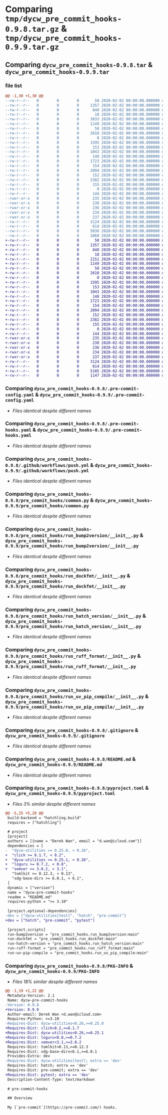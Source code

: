 # Comparing `tmp/dycw_pre_commit_hooks-0.9.8.tar.gz` & `tmp/dycw_pre_commit_hooks-0.9.9.tar.gz`

## Comparing `dycw_pre_commit_hooks-0.9.8.tar` & `dycw_pre_commit_hooks-0.9.9.tar`

### file list

```diff
@@ -1,30 +1,30 @@
--rw-r--r--   0        0        0       50 2020-02-02 00:00:00.000000 dycw_pre_commit_hooks-0.9.8/.envrc
--rw-r--r--   0        0        0     1357 2020-02-02 00:00:00.000000 dycw_pre_commit_hooks-0.9.8/.pre-commit-config.yaml
--rw-r--r--   0        0        0      840 2020-02-02 00:00:00.000000 dycw_pre_commit_hooks-0.9.8/.pre-commit-hooks.yaml
--rw-r--r--   0        0        0       18 2020-02-02 00:00:00.000000 dycw_pre_commit_hooks-0.9.8/.rgignore
--rw-r--r--   0        0        0     3033 2020-02-02 00:00:00.000000 dycw_pre_commit_hooks-0.9.8/requirements.txt
--rw-r--r--   0        0        0     1149 2020-02-02 00:00:00.000000 dycw_pre_commit_hooks-0.9.8/.github/workflows/push.yml
--rw-r--r--   0        0        0       58 2020-02-02 00:00:00.000000 dycw_pre_commit_hooks-0.9.8/pre_commit_hooks/__init__.py
--rw-r--r--   0        0        0     2610 2020-02-02 00:00:00.000000 dycw_pre_commit_hooks-0.9.8/pre_commit_hooks/common.py
--rw-r--r--   0        0        0        0 2020-02-02 00:00:00.000000 dycw_pre_commit_hooks-0.9.8/pre_commit_hooks/py.typed
--rw-r--r--   0        0        0     1595 2020-02-02 00:00:00.000000 dycw_pre_commit_hooks-0.9.8/pre_commit_hooks/run_bump2version/__init__.py
--rw-r--r--   0        0        0      153 2020-02-02 00:00:00.000000 dycw_pre_commit_hooks-0.9.8/pre_commit_hooks/run_bump2version/__main__.py
--rw-r--r--   0        0        0     1043 2020-02-02 00:00:00.000000 dycw_pre_commit_hooks-0.9.8/pre_commit_hooks/run_dockfmt/__init__.py
--rw-r--r--   0        0        0      148 2020-02-02 00:00:00.000000 dycw_pre_commit_hooks-0.9.8/pre_commit_hooks/run_dockfmt/__main__.py
--rw-r--r--   0        0        0     1723 2020-02-02 00:00:00.000000 dycw_pre_commit_hooks-0.9.8/pre_commit_hooks/run_hatch_version/__init__.py
--rw-r--r--   0        0        0      154 2020-02-02 00:00:00.000000 dycw_pre_commit_hooks-0.9.8/pre_commit_hooks/run_hatch_version/__main__.py
--rw-r--r--   0        0        0     2094 2020-02-02 00:00:00.000000 dycw_pre_commit_hooks-0.9.8/pre_commit_hooks/run_ruff_format/__init__.py
--rw-r--r--   0        0        0      152 2020-02-02 00:00:00.000000 dycw_pre_commit_hooks-0.9.8/pre_commit_hooks/run_ruff_format/__main__.py
--rw-r--r--   0        0        0     2382 2020-02-02 00:00:00.000000 dycw_pre_commit_hooks-0.9.8/pre_commit_hooks/run_uv_pip_compile/__init__.py
--rw-r--r--   0        0        0      155 2020-02-02 00:00:00.000000 dycw_pre_commit_hooks-0.9.8/pre_commit_hooks/run_uv_pip_compile/__main__.py
--rw-r--r--   0        0        0        0 2020-02-02 00:00:00.000000 dycw_pre_commit_hooks-0.9.8/tests/__init__.py
--rw-r--r--   0        0        0      144 2020-02-02 00:00:00.000000 dycw_pre_commit_hooks-0.9.8/tests/test_main.py
--rwxr-xr-x   0        0        0      235 2020-02-02 00:00:00.000000 dycw_pre_commit_hooks-0.9.8/try-repo/run-bump2version.sh
--rwxr-xr-x   0        0        0      230 2020-02-02 00:00:00.000000 dycw_pre_commit_hooks-0.9.8/try-repo/run-dockfmt.sh
--rwxr-xr-x   0        0        0      236 2020-02-02 00:00:00.000000 dycw_pre_commit_hooks-0.9.8/try-repo/run-hatch-version.sh
--rwxr-xr-x   0        0        0      234 2020-02-02 00:00:00.000000 dycw_pre_commit_hooks-0.9.8/try-repo/run-ruff-format.sh
--rwxr-xr-x   0        0        0      237 2020-02-02 00:00:00.000000 dycw_pre_commit_hooks-0.9.8/try-repo/run-uv-pip-compile.sh
--rw-r--r--   0        0        0     3124 2020-02-02 00:00:00.000000 dycw_pre_commit_hooks-0.9.8/.gitignore
--rw-r--r--   0        0        0      614 2020-02-02 00:00:00.000000 dycw_pre_commit_hooks-0.9.8/README.md
--rw-r--r--   0        0        0     5036 2020-02-02 00:00:00.000000 dycw_pre_commit_hooks-0.9.8/pyproject.toml
--rw-r--r--   0        0        0     1060 2020-02-02 00:00:00.000000 dycw_pre_commit_hooks-0.9.8/PKG-INFO
+-rw-r--r--   0        0        0       50 2020-02-02 00:00:00.000000 dycw_pre_commit_hooks-0.9.9/.envrc
+-rw-r--r--   0        0        0     1357 2020-02-02 00:00:00.000000 dycw_pre_commit_hooks-0.9.9/.pre-commit-config.yaml
+-rw-r--r--   0        0        0      840 2020-02-02 00:00:00.000000 dycw_pre_commit_hooks-0.9.9/.pre-commit-hooks.yaml
+-rw-r--r--   0        0        0       18 2020-02-02 00:00:00.000000 dycw_pre_commit_hooks-0.9.9/.rgignore
+-rw-r--r--   0        0        0     2151 2020-02-02 00:00:00.000000 dycw_pre_commit_hooks-0.9.9/requirements.txt
+-rw-r--r--   0        0        0     1149 2020-02-02 00:00:00.000000 dycw_pre_commit_hooks-0.9.9/.github/workflows/push.yml
+-rw-r--r--   0        0        0       58 2020-02-02 00:00:00.000000 dycw_pre_commit_hooks-0.9.9/pre_commit_hooks/__init__.py
+-rw-r--r--   0        0        0     2610 2020-02-02 00:00:00.000000 dycw_pre_commit_hooks-0.9.9/pre_commit_hooks/common.py
+-rw-r--r--   0        0        0        0 2020-02-02 00:00:00.000000 dycw_pre_commit_hooks-0.9.9/pre_commit_hooks/py.typed
+-rw-r--r--   0        0        0     1595 2020-02-02 00:00:00.000000 dycw_pre_commit_hooks-0.9.9/pre_commit_hooks/run_bump2version/__init__.py
+-rw-r--r--   0        0        0      153 2020-02-02 00:00:00.000000 dycw_pre_commit_hooks-0.9.9/pre_commit_hooks/run_bump2version/__main__.py
+-rw-r--r--   0        0        0     1043 2020-02-02 00:00:00.000000 dycw_pre_commit_hooks-0.9.9/pre_commit_hooks/run_dockfmt/__init__.py
+-rw-r--r--   0        0        0      148 2020-02-02 00:00:00.000000 dycw_pre_commit_hooks-0.9.9/pre_commit_hooks/run_dockfmt/__main__.py
+-rw-r--r--   0        0        0     1723 2020-02-02 00:00:00.000000 dycw_pre_commit_hooks-0.9.9/pre_commit_hooks/run_hatch_version/__init__.py
+-rw-r--r--   0        0        0      154 2020-02-02 00:00:00.000000 dycw_pre_commit_hooks-0.9.9/pre_commit_hooks/run_hatch_version/__main__.py
+-rw-r--r--   0        0        0     2094 2020-02-02 00:00:00.000000 dycw_pre_commit_hooks-0.9.9/pre_commit_hooks/run_ruff_format/__init__.py
+-rw-r--r--   0        0        0      152 2020-02-02 00:00:00.000000 dycw_pre_commit_hooks-0.9.9/pre_commit_hooks/run_ruff_format/__main__.py
+-rw-r--r--   0        0        0     2382 2020-02-02 00:00:00.000000 dycw_pre_commit_hooks-0.9.9/pre_commit_hooks/run_uv_pip_compile/__init__.py
+-rw-r--r--   0        0        0      155 2020-02-02 00:00:00.000000 dycw_pre_commit_hooks-0.9.9/pre_commit_hooks/run_uv_pip_compile/__main__.py
+-rw-r--r--   0        0        0        0 2020-02-02 00:00:00.000000 dycw_pre_commit_hooks-0.9.9/tests/__init__.py
+-rw-r--r--   0        0        0      144 2020-02-02 00:00:00.000000 dycw_pre_commit_hooks-0.9.9/tests/test_main.py
+-rwxr-xr-x   0        0        0      235 2020-02-02 00:00:00.000000 dycw_pre_commit_hooks-0.9.9/try-repo/run-bump2version.sh
+-rwxr-xr-x   0        0        0      230 2020-02-02 00:00:00.000000 dycw_pre_commit_hooks-0.9.9/try-repo/run-dockfmt.sh
+-rwxr-xr-x   0        0        0      236 2020-02-02 00:00:00.000000 dycw_pre_commit_hooks-0.9.9/try-repo/run-hatch-version.sh
+-rwxr-xr-x   0        0        0      234 2020-02-02 00:00:00.000000 dycw_pre_commit_hooks-0.9.9/try-repo/run-ruff-format.sh
+-rwxr-xr-x   0        0        0      237 2020-02-02 00:00:00.000000 dycw_pre_commit_hooks-0.9.9/try-repo/run-uv-pip-compile.sh
+-rw-r--r--   0        0        0     3124 2020-02-02 00:00:00.000000 dycw_pre_commit_hooks-0.9.9/.gitignore
+-rw-r--r--   0        0        0      614 2020-02-02 00:00:00.000000 dycw_pre_commit_hooks-0.9.9/README.md
+-rw-r--r--   0        0        0     5105 2020-02-02 00:00:00.000000 dycw_pre_commit_hooks-0.9.9/pyproject.toml
+-rw-r--r--   0        0        0     1147 2020-02-02 00:00:00.000000 dycw_pre_commit_hooks-0.9.9/PKG-INFO
```

### Comparing `dycw_pre_commit_hooks-0.9.8/.pre-commit-config.yaml` & `dycw_pre_commit_hooks-0.9.9/.pre-commit-config.yaml`

 * *Files identical despite different names*

### Comparing `dycw_pre_commit_hooks-0.9.8/.pre-commit-hooks.yaml` & `dycw_pre_commit_hooks-0.9.9/.pre-commit-hooks.yaml`

 * *Files identical despite different names*

### Comparing `dycw_pre_commit_hooks-0.9.8/.github/workflows/push.yml` & `dycw_pre_commit_hooks-0.9.9/.github/workflows/push.yml`

 * *Files identical despite different names*

### Comparing `dycw_pre_commit_hooks-0.9.8/pre_commit_hooks/common.py` & `dycw_pre_commit_hooks-0.9.9/pre_commit_hooks/common.py`

 * *Files identical despite different names*

### Comparing `dycw_pre_commit_hooks-0.9.8/pre_commit_hooks/run_bump2version/__init__.py` & `dycw_pre_commit_hooks-0.9.9/pre_commit_hooks/run_bump2version/__init__.py`

 * *Files identical despite different names*

### Comparing `dycw_pre_commit_hooks-0.9.8/pre_commit_hooks/run_dockfmt/__init__.py` & `dycw_pre_commit_hooks-0.9.9/pre_commit_hooks/run_dockfmt/__init__.py`

 * *Files identical despite different names*

### Comparing `dycw_pre_commit_hooks-0.9.8/pre_commit_hooks/run_hatch_version/__init__.py` & `dycw_pre_commit_hooks-0.9.9/pre_commit_hooks/run_hatch_version/__init__.py`

 * *Files identical despite different names*

### Comparing `dycw_pre_commit_hooks-0.9.8/pre_commit_hooks/run_ruff_format/__init__.py` & `dycw_pre_commit_hooks-0.9.9/pre_commit_hooks/run_ruff_format/__init__.py`

 * *Files identical despite different names*

### Comparing `dycw_pre_commit_hooks-0.9.8/pre_commit_hooks/run_uv_pip_compile/__init__.py` & `dycw_pre_commit_hooks-0.9.9/pre_commit_hooks/run_uv_pip_compile/__init__.py`

 * *Files identical despite different names*

### Comparing `dycw_pre_commit_hooks-0.9.8/.gitignore` & `dycw_pre_commit_hooks-0.9.9/.gitignore`

 * *Files identical despite different names*

### Comparing `dycw_pre_commit_hooks-0.9.8/README.md` & `dycw_pre_commit_hooks-0.9.9/README.md`

 * *Files identical despite different names*

### Comparing `dycw_pre_commit_hooks-0.9.8/pyproject.toml` & `dycw_pre_commit_hooks-0.9.9/pyproject.toml`

 * *Files 3% similar despite different names*

```diff
@@ -5,25 +5,28 @@
 build-backend = "hatchling.build"
 requires = ["hatchling"]
 
 # project
 [project]
 authors = [{name = "Derek Wan", email = "d.wan@icloud.com"}]
 dependencies = [
-  "dycw-utilities >= 0.25.0, < 0.26",
+  "click >= 8.1.7, < 8.2",
+  "dycw-utilities >= 0.25.1, < 0.26",
+  "loguru >= 0.7.2, < 0.8",
+  "semver >= 3.0.2, < 3.1",
   "tomlkit >= 0.12.3, < 0.13",
   "xdg-base-dirs >= 6.0.1, < 6.1",
 ]
 dynamic = ["version"]
 name = "dycw-pre-commit-hooks"
 readme = "README.md"
 requires-python = ">= 3.10"
 
 [project.optional-dependencies]
-dev = ["dycw-utilities[test]", "hatch", "pre-commit"]
+dev = ["hatch", "pre-commit", "pytest"]
 
 [project.scripts]
 run-bump2version = "pre_commit_hooks.run_bump2version:main"
 run-dockfmt = "pre_commit_hooks.run_dockfmt:main"
 run-hatch-version = "pre_commit_hooks.run_hatch_version:main"
 run-ruff-format = "pre_commit_hooks.run_ruff_format:main"
 run-uv-pip-compile = "pre_commit_hooks.run_uv_pip_compile:main"
```

### Comparing `dycw_pre_commit_hooks-0.9.8/PKG-INFO` & `dycw_pre_commit_hooks-0.9.9/PKG-INFO`

 * *Files 18% similar despite different names*

```diff
@@ -1,19 +1,22 @@
 Metadata-Version: 2.1
 Name: dycw-pre-commit-hooks
-Version: 0.9.8
+Version: 0.9.9
 Author-email: Derek Wan <d.wan@icloud.com>
 Requires-Python: >=3.10
-Requires-Dist: dycw-utilities<0.26,>=0.25.0
+Requires-Dist: click<8.2,>=8.1.7
+Requires-Dist: dycw-utilities<0.26,>=0.25.1
+Requires-Dist: loguru<0.8,>=0.7.2
+Requires-Dist: semver<3.1,>=3.0.2
 Requires-Dist: tomlkit<0.13,>=0.12.3
 Requires-Dist: xdg-base-dirs<6.1,>=6.0.1
 Provides-Extra: dev
-Requires-Dist: dycw-utilities[test]; extra == 'dev'
 Requires-Dist: hatch; extra == 'dev'
 Requires-Dist: pre-commit; extra == 'dev'
+Requires-Dist: pytest; extra == 'dev'
 Description-Content-Type: text/markdown
 
 # pre-commit-hooks
 
 ## Overview
 
 My [`pre-commit`](https://pre-commit.com/) hooks.
```

